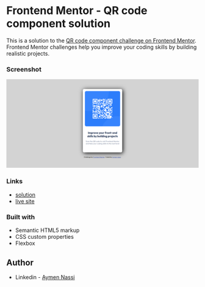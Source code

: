 # Frontend Mentor - QR code component solution

This is a solution to the [QR code component challenge on Frontend Mentor](https://www.frontendmentor.io/challenges/qr-code-component-iux_sIO_H). Frontend Mentor challenges help you improve your coding skills by building realistic projects.

### Screenshot

![](./images/screenshot.png)

### Links

- [solution](https://www.frontendmentor.io/solutions/qr-code-component-4Ivg6mgAyJ)
- [live site](https://aymennassi.github.io/QR-code-component/)

### Built with

- Semantic HTML5 markup
- CSS custom properties
- Flexbox

## Author

- Linkedin - [Aymen Nassi](https://www.linkedin.com/in/aymen-nassi/)
